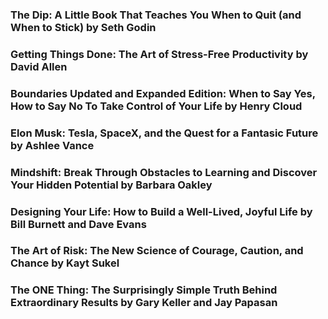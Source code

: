### The Dip: A Little Book That Teaches You When to Quit (and When to Stick) by Seth Godin

### Getting Things Done: The Art of Stress-Free Productivity by David Allen

### Boundaries Updated and Expanded Edition: When to Say Yes, How to Say No To Take Control of Your Life by Henry Cloud

### Elon Musk: Tesla, SpaceX, and the Quest for a Fantasic Future by Ashlee Vance

### Mindshift: Break Through Obstacles to Learning and Discover Your Hidden Potential by Barbara Oakley

### Designing Your Life: How to Build a Well-Lived, Joyful Life by Bill Burnett and Dave Evans

### The Art of Risk: The New Science of Courage, Caution, and Chance by Kayt Sukel

### The ONE Thing: The Surprisingly Simple Truth Behind Extraordinary Results by Gary Keller and Jay Papasan
